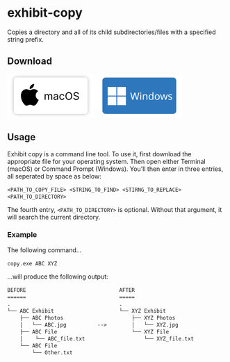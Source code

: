 # exhibit-copy
Copies a directory and all of its child subdirectories/files with a specified string prefix. 

## Download
<a href="https://github.com/naturalhistorymuseumofla/exhibit-copy/raw/main/macOS/copy.zip"><img src="/images/macos-download.svg" width="200px"></a>
<a href="https://github.com/naturalhistorymuseumofla/exhibit-copy/raw/main/Windows/copy.exe"><img src="/images/windows-download.svg" width="200px"></a>

## Usage
Exhibit copy is a command line tool. To use it, first download the appropriate file for your operating system. Then open either Terminal (macOS) or Command Prompt (Windows). You'll then enter in three entries, all seperated by space as below: 
```
<PATH_TO_COPY_FILE> <STRING_TO_FIND> <STIRNG_TO_REPLACE> <PATH_TO_DIRECTORY>
```
The fourth entry, `<PATH_TO_DIRECTORY>` is optional. Without that argument, it will search the current directory. 

### Example
The following command...
```
copy.exe ABC XYZ
```
...will produce the following output:
```    
BEFORE                              AFTER
======                              =====
.                                   .
└── ABC Exhibit                     └── XYZ Exhibit   
    ├── ABC Photos                      ├── XYZ Photos
    │   └── ABC.jpg          -->        │   └── XYZ.jpg
    ├── ABC File                        └── XYZ File   
    │    └── ABC_file.txt                   └── XYZ_file.txt
    └── ABC File                    
        └── Other.txt
 ```


